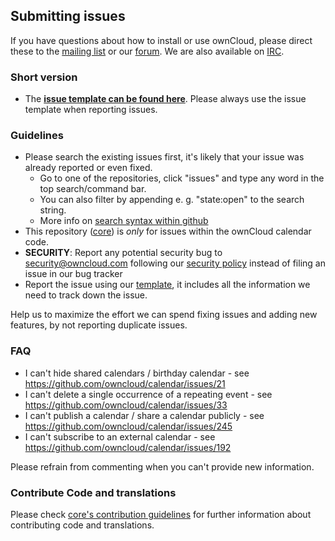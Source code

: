 ## Submitting issues

If you have questions about how to install or use ownCloud, please direct these to the [mailing list][mailinglist] or our [forum][forum]. We are also available on [IRC][irc].

### Short version

 * The [**issue template can be found here**][template]. Please always use the issue template when reporting issues.

### Guidelines
* Please search the existing issues first, it's likely that your issue was already reported or even fixed.
  - Go to one of the repositories, click "issues" and type any word in the top search/command bar.
  - You can also filter by appending e. g. "state:open" to the search string.
  - More info on [search syntax within github](https://help.github.com/articles/searching-issues)
* This repository ([core](https://github.com/owncloud/calendar/issues)) is *only* for issues within the ownCloud calendar code.
* __SECURITY__: Report any potential security bug to security@owncloud.com following our [security policy](https://owncloud.org/security/) instead of filing an issue in our bug tracker
* Report the issue using our [template][template], it includes all the information we need to track down the issue.

Help us to maximize the effort we can spend fixing issues and adding new features, by not reporting duplicate issues.

[template]: https://raw.github.com/owncloud/core/master/issue_template.md
[mailinglist]: https://mailman.owncloud.org/mailman/listinfo/owncloud
[forum]: https://forum.owncloud.org/
[irc]: https://webchat.freenode.net/?channels=owncloud&uio=d4

### FAQ
*  I can't hide shared calendars / birthday calendar - see https://github.com/owncloud/calendar/issues/21
* I can't delete a single occurrence of a repeating event - see https://github.com/owncloud/calendar/issues/33
* I can't publish a calendar / share a calendar publicly - see https://github.com/owncloud/calendar/issues/245
* I can't subscribe to an external calendar - see https://github.com/owncloud/calendar/issues/192

Please refrain from commenting when you can't provide new information.

### Contribute Code and translations
Please check [core's contribution guidelines](https://github.com/owncloud/core/blob/master/CONTRIBUTING.md) for further information about contributing code and translations.